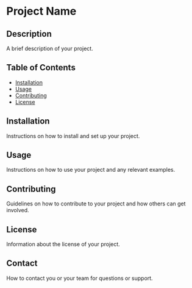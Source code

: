 # Project Name

## Description

A brief description of your project.

## Table of Contents

- [Installation](#installation)
- [Usage](#usage)
- [Contributing](#contributing)
- [License](#license)

## Installation

Instructions on how to install and set up your project.

## Usage

Instructions on how to use your project and any relevant examples.

## Contributing

Guidelines on how to contribute to your project and how others can get involved.

## License

Information about the license of your project.

## Contact

How to contact you or your team for questions or support.

